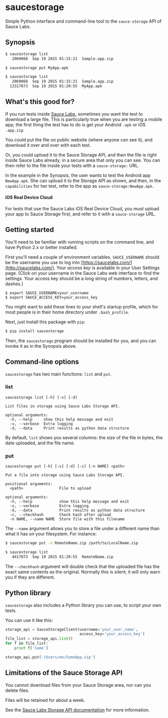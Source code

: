 # saucestorage

Simple Python interface and command-line tool to the `sauce-storage` API of Sauce Labs.

## Synopsis

``` bash
$ saucestorage list 
   2069068  Sep 19 2015 01:15:21  Sample.app.zip 

$ saucestorage put MyApp.apk

$ saucestorage list
   2069068  Sep 19 2015 01:15:21  Sample.app.zip 
  13317873  Sep 19 2015 01:20:55  MyApp.apk
```

## What's this good for?

If you run tests inside [Sauce Labs](http://saucelabs.com), sometimes you want the test 
to download a large file. This is particularly true when you are testing a mobile
app; the first thing the test has to do is get your Android `.apk` or iOS `.app.zip`.

You could put the file on public website (where anyone can see it), and download it 
over and over with each test.

Or, you could upload it to the Sauce Storage API, and then the file is right inside 
Sauce Labs already, in a secure area that only you can see. You can then
refer to the file inside your tests with a `sauce-storage:` URL. 

In the example in the Synopsis, the user wants to test the Android app `NewApp.apk`. She
can upload it to the Storage API as shown, and then, in the `capabilities` for her test,
refer to the app as `sauce-storage:NewApp.apk`.

#### iOS Real Device Cloud

For tests that use the Sauce Labs iOS Real Device Cloud, you *must* upload your app
to Sauce Storage first, and refer to it with a `sauce-storage` URL.

## Getting started

You'll need to be familiar with running scripts on the command line, and have
Python 2.x or better installed.

First you'll need a couple of environment variables. `SAUCE_USERNAME` should be the 
username you use to log into [https://saucelabs.com/](http://saucelabs.com/). Your 
*access key* is available in your User Settings page. (Click on your username in the 
Sauce Labs web interface to find the settings. Your access key should be a long string
of numbers, letters, and dashes.)

```
$ export SAUCE_USERNAME=your_username
$ export SAUCE_ACCESS_KEY=your_access_key
```

You might want to add these lines to your shell's startup profile, which for most people
is in their home directory under `.bash_profile`.

Next, just install this package with `pip`:

``` bash
$ pip install saucestorage
```

Then, the `saucestorage` program should be installed for you, and you can invoke it 
as in the Synopsis above.

## Command-line options

`saucestorage` has two main functions: `list` and `put`. 

### list

```
saucestorage list [-h] [-v] [-d]

List files in storage using Sauce Labs Storage API.

optional arguments:
  -h, --help     show this help message and exit
  -v, --verbose  Extra logging
  -d, --data     Print results as python data structure
```

By default, `list` shows you several columns: the size of the file in bytes, the 
date uploaded, and the file name.


### put
```
saucestorage put [-h] [-v] [-d] [-c] [-n NAME] <path>

Put a file into storage using Sauce Labs Storage API.

positional arguments:
  <path>                File to upload

optional arguments:
  -h, --help            show this help message and exit
  -v, --verbose         Extra logging
  -d, --data            Print results as python data structure
  -c, --checkhash       Check hash after upload
  -n NAME, --name NAME  Store file with this filename
```

The `--name` argument allows you to store a file under a different
name than what it has on your filesystem. For instance:

``` bash
$ saucestorage put -n RemoteName.zip /path/to/LocalName.zip

$ saucestorage list
   4417873  Sep 19 2015 01:20:55  RemoteName.zip
```

The `--checkhash` argument will double check that the uploaded file
has the exact same contents as the original. Normally this is silent;
it will only warn you if they are different.

## Python library

`saucestorage` also includes a Python library you can use, to script your own tests.

You can use it like this:

``` python
storage_api = SauceStorageClient(username='your_user_name',
                                 access_key='your_access_key')
file_list = storage_api.list()
for f in file_list:
    print f['name']

storage_api.put('/Users/me/SomeApp.zip')
```

## Limitations of the Sauce Storage API

You cannot download files from your Sauce Storage area, nor can you delete files. 

Files will be retained for about a week. 

See the [Sauce Labs Storage API documentation](https://docs.saucelabs.com/reference/rest-api/#temporary-storage) 
for more information.
